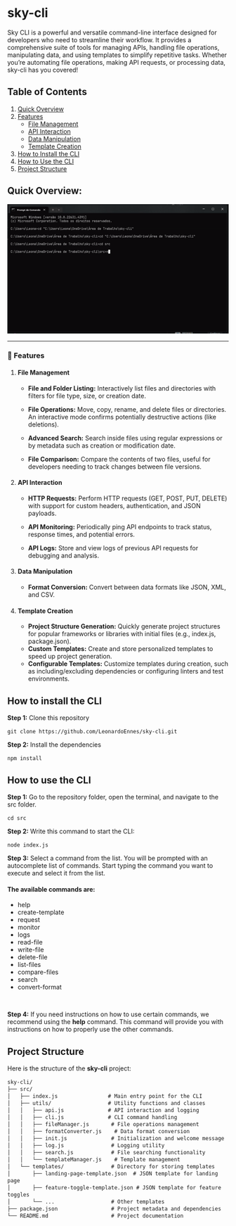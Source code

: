# sky-cli
Sky CLI is a powerful and versatile command-line interface designed for developers who need to streamline their workflow. It provides a comprehensive suite of tools for managing APIs, handling file operations, manipulating data, and using templates to simplify repetitive tasks. Whether you’re automating file operations, making API requests, or processing data, sky-cli has you covered!

## Table of Contents
1. [Quick Overview](#-Quick-Overview)
2. [Features](#-features)
    - [File Management](#file-management)
    - [API Interaction](#api-interaction)
    - [Data Manipulation](#data-manipulation)
    - [Template Creation](#template-creation)
3. [How to Install the CLI](#how-to-install-the-cli)
4. [How to Use the CLI](#how-to-use-the-cli)
5. [Project Structure](#project-structure)

## Quick Overview:

![Demo](./assets/demo.gif)

---
### 🚀 Features
1. #### File Management
    - **File and Folder Listing:** Interactively list files and directories with filters for file type, size, or creation date.

    - **File Operations:** Move, copy, rename, and delete files or directories. An interactive mode confirms potentially destructive actions (like deletions).

    - **Advanced Search:** Search inside files using regular expressions or by metadata such as creation or modification date.
    
    - **File Comparison:** Compare the contents of two files, useful for developers needing to track changes between file versions.

2. #### API Interaction
    - **HTTP Requests:** Perform HTTP requests (GET, POST, PUT, DELETE) with support for custom headers, authentication, and JSON payloads.

    - **API Monitoring:** Periodically ping API endpoints to track status, response times, and potential errors.

    - **API Logs:** Store and view logs of previous API requests for debugging and analysis.

3. #### Data Manipulation
    - **Format Conversion:** Convert between data formats like JSON, XML, and CSV.

4. #### Template Creation
    - **Project Structure Generation:** Quickly generate project structures for popular frameworks or libraries with initial files (e.g., index.js, package.json).
    - **Custom Templates:** Create and store personalized templates to speed up project generation.
    - **Configurable Templates:** Customize templates during creation, such as including/excluding dependencies or configuring linters and test environments.

## How to install the CLI
**Step 1:** Clone this repository
```
git clone https://github.com/LeonardoEnnes/sky-cli.git
```

**Step 2:** Install the dependencies
```
npm install
```

## How to use the CLI

**Step 1:** Go to the repository folder, open the terminal, and navigate to the src folder.
```
cd src
```

**Step 2:** Write this command to start the CLI:
```
node index.js
```

**Step 3:** Select a command from the list. You will be prompted with an autocomplete list of commands. Start typing the command you want to execute and select it from the list. <br> 

#### The available commands are:
- help
- create-template
- request
- monitor
- logs
- read-file
- write-file
- delete-file
- list-files
- compare-files
- search
- convert-format

<br>

**Step 4:** If you need instructions on how to use certain commands, we recommend using the **help** command. This command will provide you with instructions on how to properly use the other commands.

## Project Structure
Here is the structure of the **sky-cli** project:

```
sky-cli/
├── src/
│   ├── index.js                # Main entry point for the CLI
│   ├── utils/                  # Utility functions and classes
│   │   ├── api.js              # API interaction and logging
│   │   ├── cli.js              # CLI command handling
│   │   ├── fileManager.js       # File operations management
│   │   ├── formatConverter.js    # Data format conversion
│   │   ├── init.js              # Initialization and welcome message
│   │   ├── log.js               # Logging utility
│   │   ├── search.js            # File searching functionality
│   │   └── templateManager.js    # Template management
│   └── templates/               # Directory for storing templates
│       ├── landing-page-template.json  # JSON template for landing page
│       ├── feature-toggle-template.json # JSON template for feature toggles
│       └── ...                  # Other templates
├── package.json                 # Project metadata and dependencies
└── README.md                    # Project documentation
```
